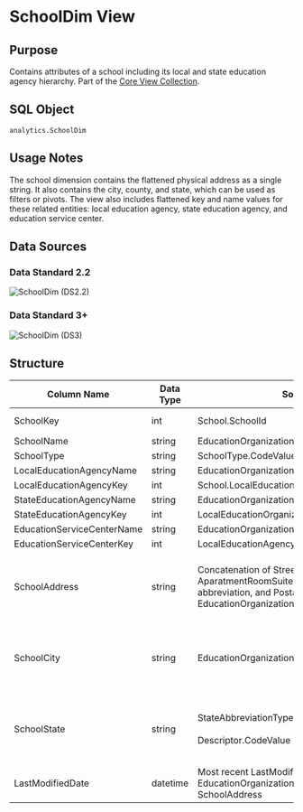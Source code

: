# SchoolDim View

## Purpose

Contains attributes of a school including its local and state education agency
hierarchy. Part of the [Core View Collection](./readme.md).

## SQL Object

`analytics.SchoolDim`

## Usage Notes

The school dimension contains the flattened physical address as a single string.
It also contains the city, county, and state, which can be used as filters or
pivots. The view also includes flattened key and name values for these related
entities: local education agency, state education agency, and education service
center.

## Data Sources

### Data Standard 2.2

![SchoolDim (DS2.2)](https://edfidocs.blob.core.windows.net/$web/img/reference/analytics-middle-tier/SchoolDim%20(DS2.2).png)

### Data Standard 3+

![SchoolDim (DS3)](https://edfidocs.blob.core.windows.net/$web/img/reference/analytics-middle-tier/SchoolDim%20(DS3).png)

## Structure

| Column Name | Data Type | Source Table | Description |
| --- | --- | --- | --- |
| SchoolKey | int | School.SchoolId | Primary Key |
| SchoolName | string | EducationOrganization.NameOfInstitution |     |
| SchoolType | string | SchoolType.CodeValue |     |
| LocalEducationAgencyName | string | EducationOrganization.NameOfInstitution |     |
| LocalEducationAgencyKey | int | School.LocalEducationOrganizationId |     |
| StateEducationAgencyName | string | EducationOrganization.NameOfInstitution |     |
| StateEducationAgencyKey | int | LocalEducationOrganization.StateEducationAgencyId |     |
| EducationServiceCenterName | string | EducationOrganization.NameOfInstitution |     |
| EducationServiceCenterKey | int | LocalEducationAgency.EducationServiceCenterId |     |
| SchoolAddress | string | Concatenation of StreetNumber, AparatmentRoomSuiteNumber, City, State abbreviation, and PostalCode from EducationOrganizationAddress | Where Descriptor Constant for address type is "Physical". |
| SchoolCity | string | EducationOrganizationAddress.City | Where Descriptor Constant for address type is "Physical". |
| SchoolState | string | StateAbbreviationType.CodeValue (DS 2.2)<br/><br/>Descriptor.CodeValue (DS 3+) | Where Descriptor Constant for address type is "Physical". |
| LastModifiedDate | datetime | Most recent LastModifiedDate value from EducationOrganization, SchoolType, or SchoolAddress |     |
